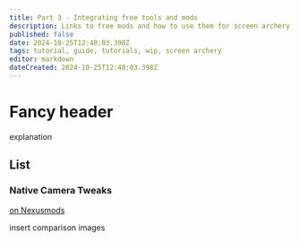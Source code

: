 ```yaml
---
title: Part 3 - Integrating free tools and mods
description: Links to free mods and how to use them for screen archery
published: false
date: 2024-10-25T12:40:03.398Z
tags: tutorial, guide, tutorials, wip, screen archery
editor: markdown
dateCreated: 2024-10-25T12:40:03.398Z
---
```


# Fancy header

explanation

## List

### Native Camera Tweaks

[on Nexusmods](https://www.nexusmods.com/baldursgate3/mods/945)

insert comparison images